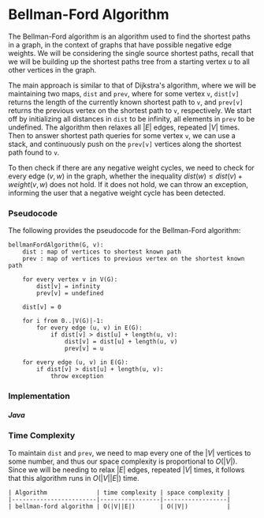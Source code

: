 # Bellman-Ford Algorithm

The Bellman-Ford algorithm is an algorithm used to find the shortest paths in a graph, in the 
context of graphs that have possible negative edge weights. We will be considering the single source 
shortest paths, recall that we will be building up the shortest paths tree from a starting vertex 
$u$ to all other vertices in the graph.

The main approach is similar to that of Dijkstra's algorithm, where we will be maintaining two maps,
`dist` and `prev`, where for some vertex `v`, `dist[v]` returns the length of the currently known 
shortest path to `v`, and `prev[v]` returns the previous vertex on the shortest path to `v`, 
respectively. We start off by initializing all distances in `dist` to be infinity, all elements in 
`prev` to be undefined. The algorithm then relaxes all $|E|$ edges, repeated $|V|$ times. Then to 
answer shortest path queries for some vertex `v`, we can use a stack, and continuously push on the 
`prev[v]` vertices along the shortest path found to `v`. 

To then check if there are any negative weight cycles, we need to check for every edge $(v, w)$ in
the graph, whether the inequality $dist(w) \leq dist(v) + weight(v, w)$ does not hold. If it does not
hold, we can throw an exception, informing the user that a negative weight cycle has been detected. 

### Pseudocode

The following provides the pseudocode for the Bellman-Ford algorithm:

```
bellmanFordAlgorithm(G, v):
    dist : map of vertices to shortest known path
    prev : map of vertices to previous vertex on the shortest known path

    for every vertex v in V(G):
        dist[v] = infinity
        prev[v] = undefined

    dist[v] = 0

    for i from 0..|V(G)|-1:
        for every edge (u, v) in E(G):
            if dist[v] > dist[u] + length(u, v):
                dist[v] = dist[u] + length(u, v)
                prev[v] = u

    for every edge (u, v) in E(G):
        if dist[v] > dist[u] + length(u, v):
            throw exception
```

### Implementation

##### Java

<script src="https://gist.github.com/eliucs/a71a69b646f2c4c283455f86a6abbb0e.js"></script>

### Time Complexity

To maintain `dist` and `prev`, we need to map every one of the $|V|$ vertices to some number, and 
thus our space complexity is proportional to $O(|V|)$. Since we will be needing to relax $|E|$ 
edges, repeated $|V|$ times, it follows that this algorithm runs in $O(|V||E|)$ time.

```
| Algorithm              | time complexity | space complexity |
|------------------------|-----------------|------------------|
| bellman-ford algorithm | O(|V||E|)       | O(|V|)           |
```
